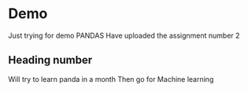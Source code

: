 # Demo
Just trying for demo
PANDAS
Have uploaded the assignment number 2
## Heading number 
Will try to learn panda in a month
Then go for Machine learning
